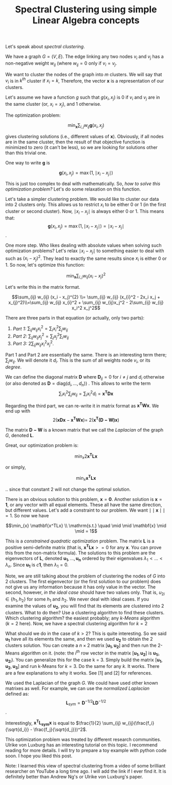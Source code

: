﻿---
layout: post
title: "Spectral Clustering using simple Linear Algebra concepts"
categories: algorithms
keywords: algorithms; Machine Learning
---

Let's speak about *spectral clustering*. 

We have a graph $G=(V,E)$.  The edge linking any two nodes $v_i$ and $v_j$ has a non-negative weight $w_{ij}$ (where $w_{ij} = 0$ only if $v_i=v_j$. 

We want to cluster the nodes of the graph into $m$ clusters.  We will say that $v_i$ is in $k^{th}$ cluster if $x_i = k$, Therefore, the vector $\mathbf{x}$ is a representation of our clusters. 

Let's assume we have a function $g$ such that $g(x_i, x_j)$ is 0 if $v_i$ and $v_j$ are in the same cluster (or, $x_i = x_j$), and 1 otherwise. 

The optimization problem: 

$$\min_{\mathbf{x}} \sum _{i,j} w_{ij} \mathbf{g}(x_i,x_j)$$  

gives clustering solutions (i.e., different values of $\mathbf{x}$). Obviously, if all nodes are in the same cluster, then the result of that objective function is minimized to zero (it can't be less), so we are looking for solutions other than this trivial one. 

One way to write $\mathbf{g}$ is 

$$\mathbf{g}(x_i, x_j) = \max (1, \mid x_i - x_j \mid)$$

This is just too complex to deal with mathematically. So, *how to solve this optimization problem?* Let's do some relaxation on this function. 

Let's take a simpler clustering problem. We would like to cluster our data into 2 clusters only. This allows us to restrict $x_i$ to be either 0 or 1 (in the first cluster or second cluster).   Now, $\mid x_i - x_j\mid$ is always either 0 or 1. This means that: $$\mathbf{g}(x_i, x_j) = \max(1, \mid x_i - x_j \mid)=\mid x_i - x_j \mid$$. 

One more step. Who likes dealing with absolute values when solving such optimization problems? Let's relax $\mid x_i - x_j \mid$ to something easier to deal with such as $(x_i - x_j)^2$.  They lead to exactly the same results since $x_i$ is either 0 or 1.  So now, let's optimize this function: 

$$ \min_{\mathbf{x}} \sum _{i,j} w_{ij} (x_i - x_j)^2$$

Let's write this in the matrix format. 

$$\sum_{ij} w_{ij} (x_i - x_j)^{2} \\= \sum_{ij} w_{ij} (x_{i}^2 - 2x_i x_j + x_{j}^2)\\=\sum_{ij} w_{ij} x_{i}^2 + \sum_{ij} w_{ij}x_j^2 - 2\sum_{ij}  w_{ij} x_i^2 x_j^2$$

There are three parts in that equation (or actually, only two parts): 

 1. *Part 1:* $\sum_{ij} w_{ij} x_i^2 = \sum_i x_i^2 \sum_j w_{ij}$
 2.  *Part 2:* $\sum_{ij} w_{ij} x_j^2 = \sum_j x_j^2 \sum_i w_{ij}$ 
 3. *Part 3:* $2\sum_{ij}  w_{ij} x_i^2 x_j^2$. 

Part 1 and Part 2 are essentially the same. There is an interesting term there; $\sum_j w_{ij}$. We will denote it $d_i$. This is the sum of all weights node $v_i$, or its *degree*.  

We can define the diagonal matrix $\mathbf{D}$ where $\mathbf{D}_{ij} = 0$ for $i \neq j$ and $d_i$ otherwise (or also denoted as $\mathbf{D} = \mathrm{diag}(d_i, ..., d_n)$) .  This allows to write the term $$ \sum_i x_i^2 \sum_j w_{ij} = \sum_i x_i ^2 d_i = \mathbf{x^TDx}$$

Regarding the third part, we can re-write it in matrix format as $\mathbf{x^TWx}$.  We end up with $$2 (\mathbf{xDx} - \mathbf{x^TWx}) = \ 2 (\mathbf{x^T(D-W)x}) $$

The matrix $\mathbf{D-W}$ is a known matrix that we call the *Laplacian* of the graph $G$, denoted $\mathbf{L}$.  

Great, our optimization problem is: 

$$\min_{x} 2 \mathbf{x^TLx}$$ 

or simply, 

$$\min_{x} \mathbf{x^TLx}$$ 

.. since that constant 2 will not change the optimal solution. 

There is an obvious solution to this problem, $\mathbf{x}=\mathbf{0}$.  Another solution is $\mathbf{x}=\mathbf{1}$, or any vector with all equal elements. These all have the same direction, but different values. Let's add a constraint to our problem. We want $\mid \mid \mathbf{x} \mid \mid = 1$.  So now we have 

$$\min_{x} \mathbf{x^TLx} \\  \mathrm{s.t.} \quad \mid \mid \mathbf{x} \mid \mid = 1$$ 

This is a *constrained quadratic optimization* problem. The matrix $\mathbf{L}$ is a positive semi-definite matrix (that is, $\mathbf{x^TLx} >= 0$ for any $\mathbf{x}$. You can prove this from the non-matrix formula). The solutions to this problem are the eigenvectors of $\mathbf{L}$, denoted $\mathbf{u_1}, ..., \mathbf{u_n}$ ordered by their eigenvalues $\lambda_1 < ... < \lambda_n$.  Since $\mathbf{u_1}$ is $c\mathbf{1}$, then $\lambda_1=0$. 

Note, we are still talking about the problem of clustering the nodes of $G$ into 2 clusters.  The first eigenvector (or the first solution to our problem) does not give us any information because it has only value in the vector. The second, however, *in the ideal case* should have two values only.  That is, $u_{2i} \in \{h_1, h_2\}$ for some $h_1$ and $h_2$.  We never deal with ideal cases.  If you examine the values of $\mathbf{u_2}$, you will find that its elements are clustered into 2 clusters. What to do then? Use a clustering algorithm to find these clusters. Which clustering algorithm? the easiest probably; any *k-Means* algorithm ($k=2$ here). Now, we have a spectral clustering algorithm for $k=2$   

What should we do in the case of $k > 2$? This is quite interesting. So we said $\mathbf{u_1}$ have all its elements the same, and then we used $\mathbf{u_2}$ to obtain the 2 clusters solution.  You can create a $n \times 2$ matrix $[\mathbf{u_1}, \mathbf{u_2}]$ and then run the 2-Means algorithm on it.  (note: the $i^{th}$ row vector in the matrix $[\mathbf{u_1}, \mathbf{u_2}]$ is ${\mathbf{u_1}_i, \mathbf{u_2}_i}$).  You can generalize this for the case k = 3. Simply build the matrix $[\mathbf{u_1}, \mathbf{u_2}, \mathbf{u_3}]$ and run k-Means for $k=3$. Do the same for any $k$. It works. There are a few explanations to why it works. See [1] and [2] for references. 

We used the Laplacian of the graph $G$.  We could have used other known matrixes as well. For example, we can use the *normalized Laplacian* defined as: $$\mathbf{L}_{sym} = \mathbf{D}^{-1/2} \mathbf{L} \mathbf{D}^{-1/2}$$.   

Interestingly, $\mathbf{x^T}\mathbf{L_{sym}}\mathbf{x}$ is equal to $\frac{1}{2} \sum_{ij} w_{ij}(\frac{f_i}{\sqrt{d_i}} - \frac{f_j}{\sqrt{d_j}})^2$.  

This optimization problem was treated by different research communities. Ulrike von Luxburg has an interesting tutorial on this topic.  I recommend reading for more details.  I will try to prepare a toy example with python code soon. I hope you liked this post. 

Note: I learned this view of spectral clustering from a video of some brilliant researcher on YouTube a long time ago. I will add the link if I ever find it. It is definitely better than Andrew Ng's or Ulrike von Luxburg's paper. 

